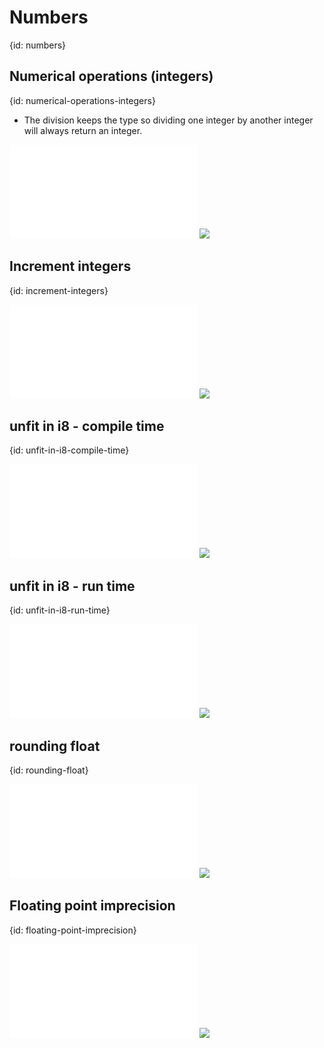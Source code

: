 # Numbers
{id: numbers}


## Numerical operations (integers)
{id: numerical-operations-integers}

* The division keeps the type so dividing one integer by another integer will always return an integer.

![](examples/numbers/calc.rs)
![](examples/numbers/calc.out)

## Increment integers
{id: increment-integers}

![](examples/numbers/increment.rs)
![](examples/numbers/increment.out)

## unfit in i8 - compile time
{id: unfit-in-i8-compile-time}

![](examples/numbers/small_integers_unfit_in_i8.rs)
![](examples/numbers/small_integers_unfit_in_i8.out)

## unfit in i8 - run time
{id: unfit-in-i8-run-time}

![](examples/numbers/increment_small_integers.rs)
![](examples/numbers/increment_small_integers.out)

## rounding float
{id: rounding-float}

![](examples/numbers/rounding_float.rs)
![](examples/numbers/rounding_float.out)

## Floating point imprecision
{id: floating-point-imprecision}

![](examples/numbers/floating_point_imprecision.rs)
![](examples/numbers/floating_point_imprecision.out)
